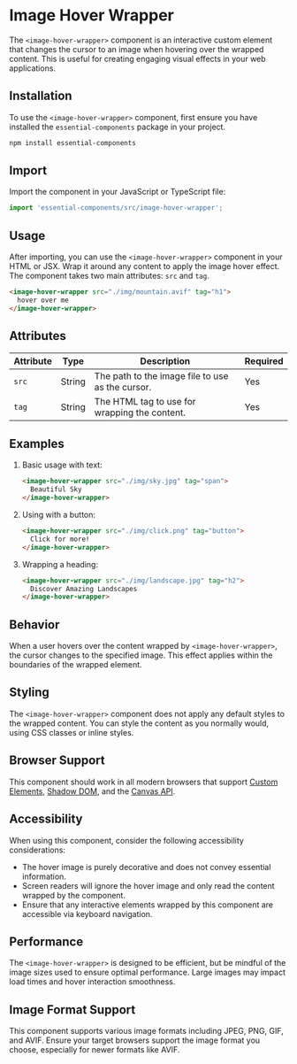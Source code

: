 # Image Hover Wrapper

The `<image-hover-wrapper>` component is an interactive custom element that changes the cursor to an image when hovering over the wrapped content. This is useful for creating engaging visual effects in your web applications.

## Installation

To use the `<image-hover-wrapper>` component, first ensure you have installed the `essential-components` package in your project.

```bash
npm install essential-components
```

## Import

Import the component in your JavaScript or TypeScript file:

```javascript
import 'essential-components/src/image-hover-wrapper';
```

## Usage

After importing, you can use the `<image-hover-wrapper>` component in your HTML or JSX. Wrap it around any content to apply the image hover effect. The component takes two main attributes: `src` and `tag`.

```html
<image-hover-wrapper src="./img/mountain.avif" tag="h1">
  hover over me
</image-hover-wrapper>
```

## Attributes

| Attribute | Type   | Description                                        | Required |
|-----------|--------|----------------------------------------------------|----------|
| `src`     | String | The path to the image file to use as the cursor.    | Yes      |
| `tag`     | String | The HTML tag to use for wrapping the content.       | Yes      |

## Examples

1. Basic usage with text:

   ```html
   <image-hover-wrapper src="./img/sky.jpg" tag="span">
     Beautiful Sky
   </image-hover-wrapper>
   ```

2. Using with a button:

   ```html
   <image-hover-wrapper src="./img/click.png" tag="button">
     Click for more!
   </image-hover-wrapper>
   ```

3. Wrapping a heading:

   ```html
   <image-hover-wrapper src="./img/landscape.jpg" tag="h2">
     Discover Amazing Landscapes
   </image-hover-wrapper>
   ```

## Behavior

When a user hovers over the content wrapped by `<image-hover-wrapper>`, the cursor changes to the specified image. This effect applies within the boundaries of the wrapped element.

## Styling

The `<image-hover-wrapper>` component does not apply any default styles to the wrapped content. You can style the content as you normally would, using CSS classes or inline styles.

## Browser Support

This component should work in all modern browsers that support [Custom Elements](https://caniuse.com/custom-elementsv1), [Shadow DOM](https://caniuse.com/shadowdomv1), and the [Canvas API](https://caniuse.com/canvas).

## Accessibility

When using this component, consider the following accessibility considerations:

- The hover image is purely decorative and does not convey essential information.
- Screen readers will ignore the hover image and only read the content wrapped by the component.
- Ensure that any interactive elements wrapped by this component are accessible via keyboard navigation.

## Performance

The `<image-hover-wrapper>` is designed to be efficient, but be mindful of the image sizes used to ensure optimal performance. Large images may impact load times and hover interaction smoothness.

## Image Format Support

This component supports various image formats including JPEG, PNG, GIF, and AVIF. Ensure your target browsers support the image format you choose, especially for newer formats like AVIF.

